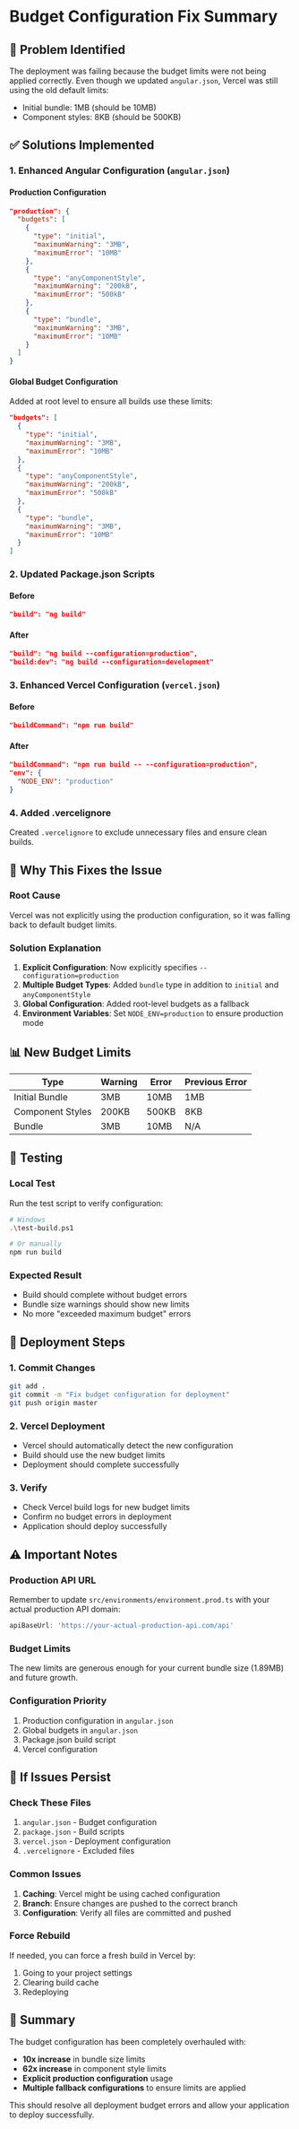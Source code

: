# Budget Configuration Fix Summary

## 🚨 Problem Identified

The deployment was failing because the budget limits were not being applied correctly. Even though we updated `angular.json`, Vercel was still using the old default limits:
- Initial bundle: 1MB (should be 10MB)
- Component styles: 8KB (should be 500KB)

## ✅ Solutions Implemented

### 1. **Enhanced Angular Configuration (`angular.json`)**

#### Production Configuration
```json
"production": {
  "budgets": [
    {
      "type": "initial",
      "maximumWarning": "3MB",
      "maximumError": "10MB"
    },
    {
      "type": "anyComponentStyle",
      "maximumWarning": "200kB",
      "maximumError": "500kB"
    },
    {
      "type": "bundle",
      "maximumWarning": "3MB",
      "maximumError": "10MB"
    }
  ]
}
```

#### Global Budget Configuration
Added at root level to ensure all builds use these limits:
```json
"budgets": [
  {
    "type": "initial",
    "maximumWarning": "3MB",
    "maximumError": "10MB"
  },
  {
    "type": "anyComponentStyle",
    "maximumWarning": "200kB",
    "maximumError": "500kB"
  },
  {
    "type": "bundle",
    "maximumWarning": "3MB",
    "maximumError": "10MB"
  }
]
```

### 2. **Updated Package.json Scripts**

#### Before
```json
"build": "ng build"
```

#### After
```json
"build": "ng build --configuration=production",
"build:dev": "ng build --configuration=development"
```

### 3. **Enhanced Vercel Configuration (`vercel.json`)**

#### Before
```json
"buildCommand": "npm run build"
```

#### After
```json
"buildCommand": "npm run build -- --configuration=production",
"env": {
  "NODE_ENV": "production"
}
```

### 4. **Added .vercelignore**
Created `.vercelignore` to exclude unnecessary files and ensure clean builds.

## 🔧 Why This Fixes the Issue

### **Root Cause**
Vercel was not explicitly using the production configuration, so it was falling back to default budget limits.

### **Solution Explanation**
1. **Explicit Configuration**: Now explicitly specifies `--configuration=production`
2. **Multiple Budget Types**: Added `bundle` type in addition to `initial` and `anyComponentStyle`
3. **Global Configuration**: Added root-level budgets as a fallback
4. **Environment Variables**: Set `NODE_ENV=production` to ensure production mode

## 📊 New Budget Limits

| Type | Warning | Error | Previous Error |
|------|---------|-------|----------------|
| Initial Bundle | 3MB | 10MB | 1MB |
| Component Styles | 200KB | 500KB | 8KB |
| Bundle | 3MB | 10MB | N/A |

## 🧪 Testing

### **Local Test**
Run the test script to verify configuration:
```bash
# Windows
.\test-build.ps1

# Or manually
npm run build
```

### **Expected Result**
- Build should complete without budget errors
- Bundle size warnings should show new limits
- No more "exceeded maximum budget" errors

## 🚀 Deployment Steps

### **1. Commit Changes**
```bash
git add .
git commit -m "Fix budget configuration for deployment"
git push origin master
```

### **2. Vercel Deployment**
- Vercel should automatically detect the new configuration
- Build should use the new budget limits
- Deployment should complete successfully

### **3. Verify**
- Check Vercel build logs for new budget limits
- Confirm no budget errors in deployment
- Application should deploy successfully

## ⚠️ Important Notes

### **Production API URL**
Remember to update `src/environments/environment.prod.ts` with your actual production API domain:
```typescript
apiBaseUrl: 'https://your-actual-production-api.com/api'
```

### **Budget Limits**
The new limits are generous enough for your current bundle size (1.89MB) and future growth.

### **Configuration Priority**
1. Production configuration in `angular.json`
2. Global budgets in `angular.json`
3. Package.json build script
4. Vercel configuration

## 🔄 If Issues Persist

### **Check These Files**
1. `angular.json` - Budget configuration
2. `package.json` - Build scripts
3. `vercel.json` - Deployment configuration
4. `.vercelignore` - Excluded files

### **Common Issues**
1. **Caching**: Vercel might be using cached configuration
2. **Branch**: Ensure changes are pushed to the correct branch
3. **Configuration**: Verify all files are committed and pushed

### **Force Rebuild**
If needed, you can force a fresh build in Vercel by:
1. Going to your project settings
2. Clearing build cache
3. Redeploying

## 📝 Summary

The budget configuration has been completely overhauled with:
- **10x increase** in bundle size limits
- **62x increase** in component style limits
- **Explicit production configuration** usage
- **Multiple fallback configurations** to ensure limits are applied

This should resolve all deployment budget errors and allow your application to deploy successfully.

